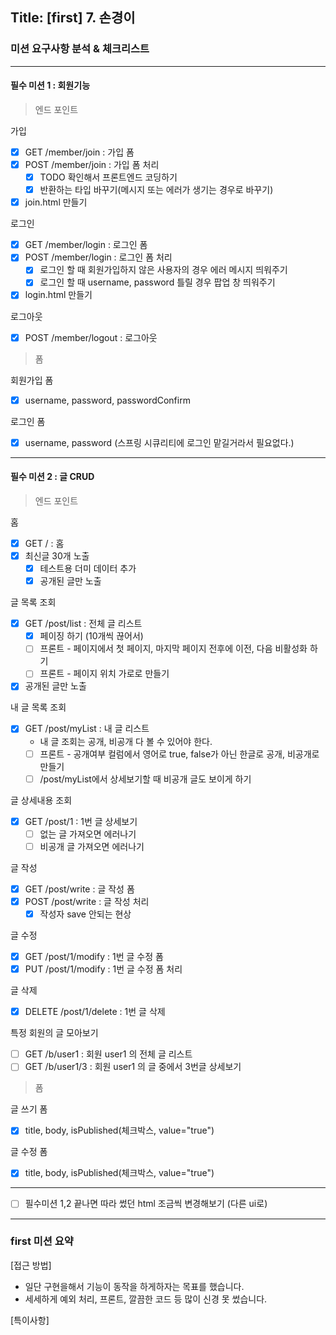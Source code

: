 ## Title: [first] 7. 손경이

### 미션 요구사항 분석 & 체크리스트

***

#### 필수 미션 1 : 회원기능

> 엔드 포인트

가입

- [X] GET /member/join : 가입 폼
- [X] POST /member/join : 가입 폼 처리
    - [X] TODO 확인해서 프론트엔드 코딩하기
    - [X] 반환하는 타입 바꾸기(메시지 또는 에러가 생기는 경우로 바꾸기)
- [X] join.html 만들기

로그인

- [X] GET /member/login : 로그인 폼
- [X] POST /member/login : 로그인 폼 처리
    - [X] 로그인 할 때 회원가입하지 않은 사용자의 경우 에러 메시지 띄워주기
    - [X] 로그인 할 때 username, password 틀릴 경우 팝업 창 띄워주기
- [X] login.html 만들기

로그아웃

- [X] POST /member/logout : 로그아웃

> 폼

회원가입 폼

- [X] username, password, passwordConfirm

로그인 폼

- [X] username, password (스프링 시큐리티에 로그인 맡길거라서 필요없다.)

***

#### 필수 미션 2 : 글 CRUD

> 엔드 포인트

홈

- [X] GET / : 홈
- [X] 최신글 30개 노출
    - [X] 테스트용 더미 데이터 추가
    - [X] 공개된 글만 노출

글 목록 조회

- [X] GET /post/list : 전체 글 리스트
  - [X] 페이징 하기 (10개씩 끊어서)
  - [ ] 프론트 - 페이지에서 첫 페이지, 마지막 페이지 전후에 이전, 다음 비활성화 하기
  - [ ] 프론트 - 페이지 위치 가로로 만들기
- [X] 공개된 글만 노출

내 글 목록 조회

- [X] GET /post/myList : 내 글 리스트
  - 내 글 조회는 공개, 비공개 다 볼 수 있어야 한다.
  - [ ] 프론트 - 공개여부 컬럼에서 영어로 true, false가 아닌 한글로 공개, 비공개로 만들기
  - [ ] /post/myList에서 상세보기할 때 비공개 글도 보이게 하기

글 상세내용 조회

- [X] GET /post/1 : 1번 글 상세보기
    - [ ]  없는 글 가져오면 에러나기
    - [ ]  비공개 글 가져오면 에러나기

글 작성

- [X] GET /post/write : 글 작성 폼
- [X] POST /post/write : 글 작성 처리
    - [X] 작성자 save 안되는 현상

글 수정

- [X] GET /post/1/modify : 1번 글 수정 폼
- [X] PUT /post/1/modify : 1번 글 수정 폼 처리

글 삭제

- [X] DELETE /post/1/delete : 1번 글 삭제

특정 회원의 글 모아보기

- [ ] GET /b/user1 : 회원 user1 의 전체 글 리스트
- [ ] GET /b/user1/3 : 회원 user1 의 글 중에서 3번글 상세보기

> 폼

글 쓰기 폼

- [X] title, body, isPublished(체크박스, value="true")

글 수정 폼

- [X] title, body, isPublished(체크박스, value="true")

<hr>

- [ ] 필수미션 1,2 끝나면 따라 썼던 html 조금씩 변경해보기 (다른 ui로)

<hr>

### first 미션 요약

[접근 방법]
- 일단 구현을해서 기능이 동작을 하게하자는 목표를 했습니다.
- 세세하게 예외 처리, 프론트, 깔끔한 코드 등 많이 신경 못 썼습니다.

[특이사항]
